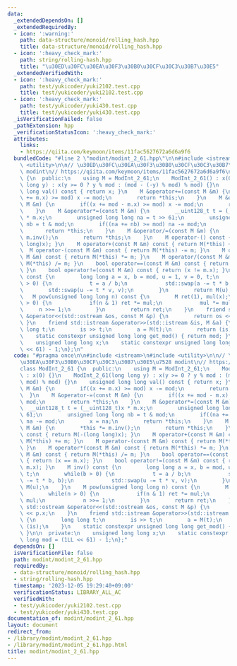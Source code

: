 ```yaml
---
data:
  _extendedDependsOn: []
  _extendedRequiredBy:
  - icon: ':warning:'
    path: data-structure/monoid/rolling_hash.hpp
    title: data-structure/monoid/rolling_hash.hpp
  - icon: ':heavy_check_mark:'
    path: string/rolling-hash.hpp
    title: "\u30ED\u30FC\u30EA\u30F3\u30B0\u30CF\u30C3\u30B7\u30E5"
  _extendedVerifiedWith:
  - icon: ':heavy_check_mark:'
    path: test/yukicoder/yuki2102.test.cpp
    title: test/yukicoder/yuki2102.test.cpp
  - icon: ':heavy_check_mark:'
    path: test/yukicoder/yuki430.test.cpp
    title: test/yukicoder/yuki430.test.cpp
  _isVerificationFailed: false
  _pathExtension: hpp
  _verificationStatusIcon: ':heavy_check_mark:'
  attributes:
    links:
    - https://qiita.com/keymoon/items/11fac5627672a6d6a9f6
  bundledCode: "#line 2 \"modint/modint_2_61.hpp\"\n\n#include <istream>\n#include\
    \ <utility>\n\n// \u30ED\u30FC\u30EA\u30F3\u30B0\u30CF\u30C3\u30B7\u30E5\u7528\
    \ modint\n// https://qiita.com/keymoon/items/11fac5627672a6d6a9f6\nclass ModInt_2_61\
    \ {\n  public:\n    using M = ModInt_2_61;\n    ModInt_2_61() : x(0) {}\n    ModInt_2_61(long\
    \ long y) : x(y >= 0 ? y % mod : (mod - (-y) % mod) % mod) {}\n    unsigned long\
    \ long val() const { return x; }\n    M &operator+=(const M &m) {\n        if((x\
    \ += m.x) >= mod) x -= mod;\n        return *this;\n    }\n    M &operator-=(const\
    \ M &m) {\n        if((x += mod - m.x) >= mod) x -= mod;\n        return *this;\n\
    \    }\n    M &operator*=(const M &m) {\n        __uint128_t t = (__uint128_t)x\
    \ * m.x;\n        unsigned long long na = t >> 61;\n        unsigned long long\
    \ nb = t & mod;\n        if((na += nb) >= mod) na -= mod;\n        x = na;\n \
    \       return *this;\n    }\n    M &operator/=(const M &m) {\n        *this *=\
    \ m.inv();\n        return *this;\n    }\n    M operator-() const { return M(-(long\
    \ long)x); }\n    M operator+(const M &m) const { return M(*this) += m; }\n  \
    \  M operator-(const M &m) const { return M(*this) -= m; }\n    M operator*(const\
    \ M &m) const { return M(*this) *= m; }\n    M operator/(const M &m) const { return\
    \ M(*this) /= m; }\n    bool operator==(const M &m) const { return (x == m.x);\
    \ }\n    bool operator!=(const M &m) const { return (x != m.x); }\n    M inv()\
    \ const {\n        long long a = x, b = mod, u = 1, v = 0, t;\n        while(b\
    \ > 0) {\n            t = a / b;\n            std::swap(a -= t * b, b);\n    \
    \        std::swap(u -= t * v, v);\n        }\n        return M(u);\n    }\n \
    \   M pow(unsigned long long n) const {\n        M ret(1), mul(x);\n        while(n\
    \ > 0) {\n            if(n & 1) ret *= mul;\n            mul *= mul;\n       \
    \     n >>= 1;\n        }\n        return ret;\n    }\n    friend std::ostream\
    \ &operator<<(std::ostream &os, const M &p) {\n        return os << p.x;\n   \
    \ }\n    friend std::istream &operator>>(std::istream &is, M &a) {\n        long\
    \ long t;\n        is >> t;\n        a = M(t);\n        return (is);\n    }\n\
    \    static constexpr unsigned long long get_mod() { return mod; }\n\n  private:\n\
    \    unsigned long long x;\n    static constexpr unsigned long long mod = (1LL\
    \ << 61) - 1;\n};\n"
  code: "#pragma once\n\n#include <istream>\n#include <utility>\n\n// \u30ED\u30FC\
    \u30EA\u30F3\u30B0\u30CF\u30C3\u30B7\u30E5\u7528 modint\n// https://qiita.com/keymoon/items/11fac5627672a6d6a9f6\n\
    class ModInt_2_61 {\n  public:\n    using M = ModInt_2_61;\n    ModInt_2_61()\
    \ : x(0) {}\n    ModInt_2_61(long long y) : x(y >= 0 ? y % mod : (mod - (-y) %\
    \ mod) % mod) {}\n    unsigned long long val() const { return x; }\n    M &operator+=(const\
    \ M &m) {\n        if((x += m.x) >= mod) x -= mod;\n        return *this;\n  \
    \  }\n    M &operator-=(const M &m) {\n        if((x += mod - m.x) >= mod) x -=\
    \ mod;\n        return *this;\n    }\n    M &operator*=(const M &m) {\n      \
    \  __uint128_t t = (__uint128_t)x * m.x;\n        unsigned long long na = t >>\
    \ 61;\n        unsigned long long nb = t & mod;\n        if((na += nb) >= mod)\
    \ na -= mod;\n        x = na;\n        return *this;\n    }\n    M &operator/=(const\
    \ M &m) {\n        *this *= m.inv();\n        return *this;\n    }\n    M operator-()\
    \ const { return M(-(long long)x); }\n    M operator+(const M &m) const { return\
    \ M(*this) += m; }\n    M operator-(const M &m) const { return M(*this) -= m;\
    \ }\n    M operator*(const M &m) const { return M(*this) *= m; }\n    M operator/(const\
    \ M &m) const { return M(*this) /= m; }\n    bool operator==(const M &m) const\
    \ { return (x == m.x); }\n    bool operator!=(const M &m) const { return (x !=\
    \ m.x); }\n    M inv() const {\n        long long a = x, b = mod, u = 1, v = 0,\
    \ t;\n        while(b > 0) {\n            t = a / b;\n            std::swap(a\
    \ -= t * b, b);\n            std::swap(u -= t * v, v);\n        }\n        return\
    \ M(u);\n    }\n    M pow(unsigned long long n) const {\n        M ret(1), mul(x);\n\
    \        while(n > 0) {\n            if(n & 1) ret *= mul;\n            mul *=\
    \ mul;\n            n >>= 1;\n        }\n        return ret;\n    }\n    friend\
    \ std::ostream &operator<<(std::ostream &os, const M &p) {\n        return os\
    \ << p.x;\n    }\n    friend std::istream &operator>>(std::istream &is, M &a)\
    \ {\n        long long t;\n        is >> t;\n        a = M(t);\n        return\
    \ (is);\n    }\n    static constexpr unsigned long long get_mod() { return mod;\
    \ }\n\n  private:\n    unsigned long long x;\n    static constexpr unsigned long\
    \ long mod = (1LL << 61) - 1;\n};"
  dependsOn: []
  isVerificationFile: false
  path: modint/modint_2_61.hpp
  requiredBy:
  - data-structure/monoid/rolling_hash.hpp
  - string/rolling-hash.hpp
  timestamp: '2023-12-05 19:29:40+09:00'
  verificationStatus: LIBRARY_ALL_AC
  verifiedWith:
  - test/yukicoder/yuki2102.test.cpp
  - test/yukicoder/yuki430.test.cpp
documentation_of: modint/modint_2_61.hpp
layout: document
redirect_from:
- /library/modint/modint_2_61.hpp
- /library/modint/modint_2_61.hpp.html
title: modint/modint_2_61.hpp
---
```

